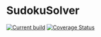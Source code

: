 # SudokuSolver

[![Current build](https://github.com/samsmithnz/SudokuSolver/actions/workflows/dotnet.yml/badge.svg)](https://github.com/samsmithnz/SudokuSolver/actions/workflows/dotnet.yml)
[![Coverage Status](https://coveralls.io/repos/github/samsmithnz/SudokuSolver/badge.svg?branch=main)](https://coveralls.io/github/samsmithnz/SudokuSolver?branch=main)
